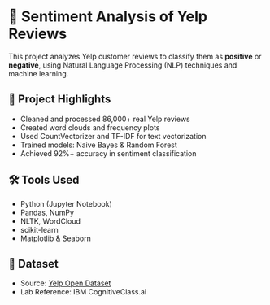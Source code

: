 # 📝 Sentiment Analysis of Yelp Reviews

This project analyzes Yelp customer reviews to classify them as **positive** or **negative**, using Natural Language Processing (NLP) techniques and machine learning.

## 🚀 Project Highlights

- Cleaned and processed 86,000+ real Yelp reviews
- Created word clouds and frequency plots
- Used CountVectorizer and TF-IDF for text vectorization
- Trained models: Naive Bayes & Random Forest
- Achieved 92%+ accuracy in sentiment classification

## 🛠 Tools Used

- Python (Jupyter Notebook)
- Pandas, NumPy
- NLTK, WordCloud
- scikit-learn
- Matplotlib & Seaborn

## 📁 Dataset

- Source: [Yelp Open Dataset](https://www.yelp.com/dataset)
- Lab Reference: IBM CognitiveClass.ai

